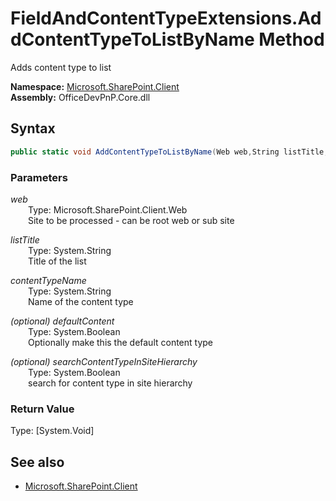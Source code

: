 # FieldAndContentTypeExtensions.AddContentTypeToListByName Method  
Adds content type to list  

**Namespace:** [Microsoft.SharePoint.Client](Microsoft.SharePoint.Client.md)  
**Assembly:** OfficeDevPnP.Core.dll  
## Syntax
```C#
public static void AddContentTypeToListByName(Web web,String listTitle,String contentTypeName,Boolean defaultContent,Boolean searchContentTypeInSiteHierarchy)
```
### Parameters
*web*  
&emsp;&emsp;Type: Microsoft.SharePoint.Client.Web  
&emsp;&emsp;Site to be processed - can be root web or sub site  
  
*listTitle*  
&emsp;&emsp;Type: System.String  
&emsp;&emsp;Title of the list  
  
*contentTypeName*  
&emsp;&emsp;Type: System.String  
&emsp;&emsp;Name of the content type  
  
*(optional) defaultContent*  
&emsp;&emsp;Type: System.Boolean  
&emsp;&emsp;Optionally make this the default content type  
  
*(optional) searchContentTypeInSiteHierarchy*  
&emsp;&emsp;Type: System.Boolean  
&emsp;&emsp;search for content type in site hierarchy  
  
### Return Value
Type: [System.Void]  

## See also
- [Microsoft.SharePoint.Client](Microsoft.SharePoint.Client.md)
